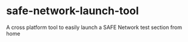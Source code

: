 # safe-network-launch-tool
A cross platform tool to easily launch a SAFE Network test section from home
